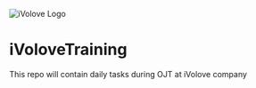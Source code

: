  ![iVolove Logo](https://staging123.ivolve.io/wp-content/uploads/2021/12/logo-white.png)
# iVoloveTraining
This repo will contain daily tasks during OJT at iVolove company

